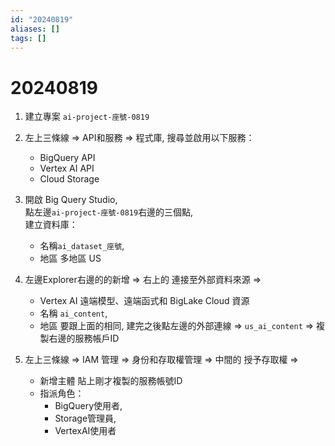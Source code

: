 ```yaml
---
id: "20240819"
aliases: []
tags: []
---
```


# 20240819

1. 建立專案 `ai-project-座號-0819`

2. 左上三條線 => API和服務 => 程式庫, 搜尋並啟用以下服務：

    - BigQuery API
    - Vertex AI API
    - Cloud Storage

3. 開啟 Big Query Studio,  
   點左邊`ai-project-座號-0819`右邊的三個點,  
   建立資料庫：

    - 名稱`ai_dataset_座號`,
    - 地區 多地區 US

4. 左邊Explorer右邊的的新增 => 右上的 連接至外部資料來源 =>

    - Vertex AI 遠端模型、遠端函式和 BigLake Cloud 資源
    - 名稱 `ai_content`,
    - 地區 要跟上面的相同, 建完之後點左邊的外部連線 => `us_ai_content` => 複製右邊的服務帳戶ID

5. 左上三條線 => IAM 管理 => 身份和存取權管理 => 中間的 授予存取權 =>
    - 新增主體 貼上剛才複製的服務帳號ID
    - 指派角色：
        - BigQuery使用者,
        - Storage管理員,
        - VertexAI使用者
